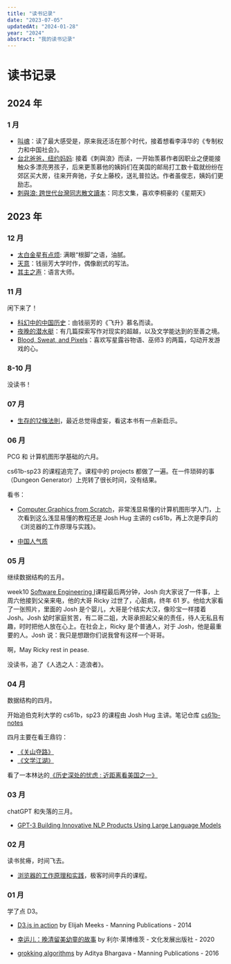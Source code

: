 ```yaml
---
title: "读书记录"
date: "2023-07-05"
updatedAt: "2024-01-28"
year: "2024"
abstract: "我的读书记录"
---
```


# 读书记录

## 2024 年

### 1 月

- [叫魂](https://book.douban.com/subject/25912076/)：读了最大感受是，原来我还活在那个时代，接着想看李泽华的《专制权力和中国社会》。
- [台北爸爸，纽约妈妈](https://book.douban.com/subject/10601655/): 接着《刺與浪》而读，一开始羡慕作者因职业之便能接触众多漂亮男孩子，后来更羡慕他的姨妈们在美国的邮局打工数十载就纷纷在郊区买大房，往来开奔驰，子女上藤校，送礼普拉达。作者虽俊志，姨妈们更励志。
- [刺與浪: 跨世代台灣同志散文讀本](https://book.douban.com/subject/35801960/)：同志文集，喜欢李桐豪的《星期天》

## 2023 年

### 12 月

- [太白金星有点烦](https://book.douban.com/subject/36328704/): 满眼“根脚”之语，油腻。
- [天意](https://book.douban.com/subject/27086744/)：钱丽芳大学时作，偶像剧式的写法。
- [其主之声](https://book.douban.com/subject/35268281/)：语言大师。

### 11 月

闲下来了！

- [科幻中的中国历史](https://book.douban.com/subject/27116300/)：由钱丽芳的《飞升》慕名而读。
- [夜晚的潜水艇](https://book.douban.com/subject/35005045/)：有几篇探索写作对现实的超越，以及文学能达到的至善之境。
- [Blood, Sweat, and Pixels](https://book.douban.com/subject/27065531/)：喜欢写星露谷物语、巫师3 的两篇，勾动开发游戏的心。

### 8-10 月

没读书！

### 07 月

- [生存的12條法則](https://book.douban.com/subject/33431785/)，最近总觉得虚妄，看这本书有一点新启示。

### 06 月

PCG 和 计算机图形学基础的六月。

cs61b-sp23 的课程追完了。课程中的 projects 都做了一遍。在一件琐碎的事（Dungeon Generator）上兜转了很长时间，没有结果。

看书：

- [Computer Graphics from Scratch](https://book.douban.com/subject/35309517/)，非常浅显易懂的计算机图形学入门，上次看到这么浅显易懂的教程还是 Josh Hug 主讲的 cs61b，再上次是李兵的《浏览器的工作原理与实践》。

- [中国人气质](https://book.douban.com/subject/5350270/)

### 05 月

继续数据结构的五月。

week10 [Software Engineering I](https://www.youtube.com/watch?v=fHEVKqYb9x8)课程最后两分钟，Josh 向大家说了一件事，上周六他接到父亲来电，他的大哥 Ricky 过世了，心脏病，终年 61 岁。他给大家看了一张照片，里面的 Josh 是个婴儿，大哥是个结实大汉，像珍宝一样搂着 Josh。Josh 幼时家庭贫苦，有二哥二姐，大哥承担起父亲的责任，待人无私且有趣，时时把他人放在心上。在社会上，Ricky 是个普通人，对于 Josh，他是最重要的人。Josh 说：我只是想跟你们说我曾有这样一个哥哥。

啊，May Ricky rest in pease. 

没读书，追了《人选之人：造浪者》。

### 04 月

数据结构的四月。

开始追伯克利大学的 cs61b，sp23 的课程由 Josh Hug 主讲。笔记仓库 [cs61b-notes](https://github.com/went2/cs61b)

四月主要在看王鼎钧：

  - [《关山夺路》](https://book.douban.com/subject/20433554/)
  - [《文学江湖》](https://book.douban.com/subject/20433557/)

看了一本林达的[《历史深处的忧虑 : 近距离看美国之一》](https://book.douban.com/subject/1027191/)

### 03 月

chatGPT 和失落的三月。

- [GPT-3 Building Innovative NLP Products Using Large Language Models](https://book.douban.com/subject/35852216/)

### 02 月

读书贫瘠，时间飞去。

- [浏览器的工作原理和实践](https://time.geekbang.org/column/intro/100033601)，极客时间李兵的课程。

### 01 月

学了点 D3。

- [D3.js in action](https://book.douban.com/subject/25850033/) by Elijah Meeks - Manning Publications - 2014

- [幸运儿：晚清留美幼童的故事](https://book.douban.com/subject/35048675/) by 利尔·莱博维茨 - 文化发展出版社 - 2020

- [grokking algorithms](https://book.douban.com/subject/26366784/) by Aditya Bhargava - Manning Publications - 2016
